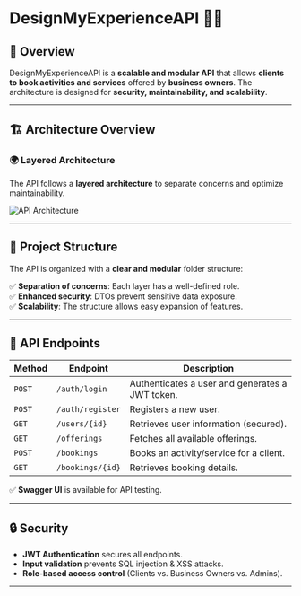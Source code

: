 # **DesignMyExperienceAPI** 🎨✨

## **📌 Overview**
DesignMyExperienceAPI is a **scalable and modular API** that allows **clients to book activities and services** offered by **business owners**. The architecture is designed for **security, maintainability, and scalability**.

---

## **🏗 Architecture Overview**
### **🌍 Layered Architecture**
The API follows a **layered architecture** to separate concerns and optimize maintainability.

![API Architecture](https://github.com/user-attachments/assets/0a82a76f-40d4-469f-8564-21b0298fc451)

---

## **📂 Project Structure**
The API is organized with a **clear and modular** folder structure:

✅ **Separation of concerns**: Each layer has a well-defined role.  
✅ **Enhanced security**: DTOs prevent sensitive data exposure.  
✅ **Scalability**: The structure allows easy expansion of features.  

---

## **🔌 API Endpoints**
| **Method** | **Endpoint** | **Description** |
|------------|-------------|----------------|
| `POST` | `/auth/login` | Authenticates a user and generates a JWT token. |
| `POST` | `/auth/register` | Registers a new user. |
| `GET` | `/users/{id}` | Retrieves user information (secured). |
| `GET` | `/offerings` | Fetches all available offerings. |
| `POST` | `/bookings` | Books an activity/service for a client. |
| `GET` | `/bookings/{id}` | Retrieves booking details. |

✅ **Swagger UI** is available for API testing.

---

## **🔒 Security**
- **JWT Authentication** secures all endpoints.  
- **Input validation** prevents SQL injection & XSS attacks.  
- **Role-based access control** (Clients vs. Business Owners vs. Admins).  

---

